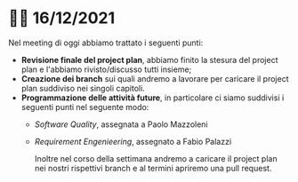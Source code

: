 # 🤝🏼 16/12/2021

Nel meeting di oggi abbiamo trattato i seguenti punti:

- **Revisione finale del project plan**, abbiamo finito la stesura del project plan e l'abbiamo rivisto/discusso tutti insieme;
- **Creazione dei branch** sui quali andremo a lavorare per caricare il project plan suddiviso nei singoli capitoli.
- **Programmazione delle attività future**, in particolare ci siamo suddivisi i seguenti punti nel seguente modo:
  - _Software Quality_, assegnata a Paolo Mazzoleni
  - _Requirement Engenieering_, assegnato a Fabio Palazzi

    Inoltre nel corso della settimana andremo a caricare il project plan nei nostri rispettivi branch e al termini apriremo una pull request.
